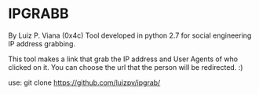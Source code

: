 # IPGRABB
By Luiz P. Viana (0x4c)
Tool developed in python 2.7 for social engineering IP address grabbing.

This tool makes a link that grab the IP address and User Agents of who clicked on it.
You can choose the url that the person will be redirected. :)

use: git clone https://github.com/luizpv/ipgrab/
